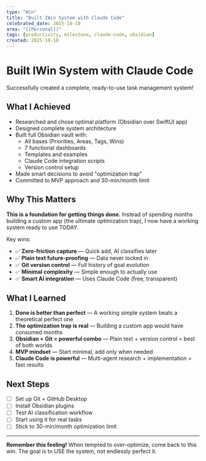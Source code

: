 ```yaml
---
type: "Win"
title: "Built IWin System with Claude Code"
celebrated_date: 2025-10-18
area: "[[Personal]]"
tags: [productivity, milestone, claude-code, obsidian]
created: 2025-10-18
---
```


# Built IWin System with Claude Code

Successfully created a complete, ready-to-use task management system!

## What I Achieved

- Researched and chose optimal platform (Obsidian over SwiftUI app)
- Designed complete system architecture
- Built full Obsidian vault with:
  - All bases (Priorities, Areas, Tags, Wins)
  - 7 functional dashboards
  - Templates and examples
  - Claude Code integration scripts
  - Version control setup
- Made smart decisions to avoid "optimization trap"
- Committed to MVP approach and 30-min/month limit

## Why This Matters

**This is a foundation for getting things done.** Instead of spending months building a custom app (the ultimate optimization trap), I now have a working system ready to use TODAY.

Key wins:
- ✅ **Zero-friction capture** — Quick add, AI classifies later
- ✅ **Plain text future-proofing** — Data never locked in
- ✅ **Git version control** — Full history of goal evolution
- ✅ **Minimal complexity** — Simple enough to actually use
- ✅ **Smart AI integration** — Uses Claude Code (free, transparent)

## What I Learned

1. **Done is better than perfect** — A working simple system beats a theoretical perfect one
2. **The optimization trap is real** — Building a custom app would have consumed months
3. **Obsidian + Git = powerful combo** — Plain text + version control = best of both worlds
4. **MVP mindset** — Start minimal, add only when needed
5. **Claude Code is powerful** — Multi-agent research + implementation = fast results

## Next Steps

- [ ] Set up Git + GitHub Desktop
- [ ] Install Obsidian plugins
- [ ] Test AI classification workflow
- [ ] Start using it for real tasks
- [ ] Stick to 30-min/month optimization limit

---

**Remember this feeling!** When tempted to over-optimize, come back to this win. The goal is to USE the system, not endlessly perfect it.
